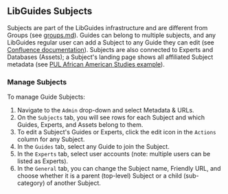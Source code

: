 ## LibGuides Subjects

Subjects are part of the LibGuides infrastructure and are different from Groups (see [groups.md](link)). Guides can belong to multiple subjects, and any LibGuides regular user can add a Subject to any Guide they can edit (see [Confluence documentation](https://pul-confluence.atlassian.net/wiki/spaces/SS/pages/1769535/Adding+Subjects+to+Your+Guides)). Subjects are also connected to Experts and Databases (Assets); a Subject's landing page shows all affiliated Subject metadata (see [PUL African American Studies example](https://libguides.princeton.edu/african-american-studies)).

### Manage Subjects

To manage Guide Subjects: 

1. Navigate to the ```Admin``` drop-down and select Metadata & URLs.
2. On the ```Subjects``` tab, you will see rows for each Subject and which Guides, Experts, and Assets belong to them.
3. To edit a Subject's Guides or Experts, click the edit icon in the ```Actions``` column for any Subject. 
4. In the ```Guides``` tab, select any Guide to join the Subject. 
5. In the ```Experts``` tab, select user accounts (note: multiple users can be listed as Experts).
6. In the ```General``` tab, you can change the Subject name, Friendly URL, and choose whether it is a parent (top-level) Subject or a child (sub-category) of another Subject. 